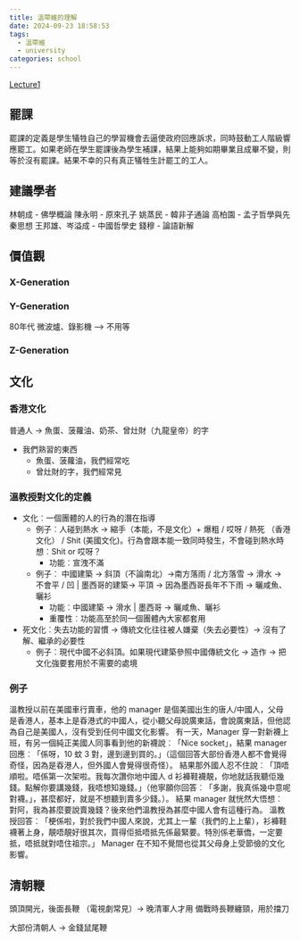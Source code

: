 ```yaml
---
title: 溫帶維的理解
date: 2024-09-23 18:58:53
tags:
  - 溫帶維
  - university
categories: school
---
```


[Lecture1](https://www.youtube.com/watch?v=xYE4sx0dXdU&)

## 罷課

罷課的定義是學生犠牲自己的學習機會去逼使政府回應訴求，同時鼓動工人階級響應罷工。如果老師在學生罷課後為學生補課，結果上能夠如期畢業且成畢不變，則等於沒有罷課。結果不幸的只有真正犠牲生計罷工的工人。

## 建議學者

林朝成 - 佛學概論
陳永明 - 原來孔子
姚蒸民 - 韓非子通論
高柏園 - 孟子哲學與先秦思想
王邦雄、岑溢成 - 中國哲學史
錢穆 - 論語新解


## 價值觀
### X-Generation
### Y-Generation
80年代
微波爐、錄影機 --> 不用等
### Z-Generation

## 文化

### 香港文化

普通人 -> 魚蛋、菠蘿油、奶茶、曾灶財（九龍皇帝）的字

- 我們熟習的東西
  - 魚蛋、菠蘿油，我們經常吃
  - 曾灶財的字，我們經常見

### 溫教授對文化的定義

- 文化︰一個團體的人的行為的潛在指導
  - 例子︰人碰到熱水 -> 縮手（本能，不是文化）+ 爆粗 / 哎呀 / 熱死 （香港文化） / Shit (美國文化)。行為會跟本能一致同時發生，不會碰到熱水時想︰Shit or 哎呀？
    - 功能︰宣洩不滿
  - 例子︰ 中國建築 -> 斜頂（不論南北）->南方落雨 / 北方落雪 -> 滑水 -> 不會平 / 凹 | 墨西哥的建築-> 平頂 -> 因為墨西哥長年不下雨 -> 曬咸魚、曬衫
    - 功能︰中國建築 -> 滑水 | 墨西哥 -> 曬咸魚、曬衫
    - 重覆性︰功能高至於同一個團體內大家都套用
- 死文化︰失去功能的習慣 -> 傳統文化往往被人嫌棄（失去必要性）-> 沒有了解、繼承的必要性
  - 例子︰現代中國不必斜頂。如果現代建築參照中國傳統文化 -> 造作 -> 把文化強要套用於不需要的處境

### 例子

溫教授以前在美國車行賣車，他的 manager 是個美國出生的唐人/中國人，父母是香港人，基本上是昋港式的中國人，從小聽父母說廣東話，會說廣東話，但他認為自己是美國人，沒有受到任何中國文化影響。
有一天，Manager 穿一對新襪上班，有另一個純正美國人同事看到他的新襪說︰「Nice socket」，結果 manager 回應︰「係呀，10 蚊 3 對，邊到邊到買的。」（這個回答大部份香港人都不會覺得奇怪，因為是昋港人，但外國人會覺得很奇怪）。
結果那外國人忍不住說︰「頂唔順啦。唔係第一次架啦。我每次讚你地中國人 d 衫褲鞋襪靚，你地就話我聽佢幾錢。點解你要講幾錢，我唔想知幾錢。」（他寧願你回答︰「多謝，我真係幾中意呢對襪。」，甚麼都好，就是不想聽到賣多少錢。）。
結果 manager 就恍然大悟想︰對阿，我為甚麼要說賣幾錢？後來他們溫教授為甚麼中國人會有這種行為。
溫教授回答︰「梗係啦，對於我們中國人來說，尤其上一輩（我們的上上輩），衫褲鞋襪著上身，靚唔靚好很其次，買得佢抵唔抵先係最緊要。特別係老華僑，一定要抵，唔抵就對唔住祖宗。」
Manager 在不知不覺間也從其父母身上受節儉的文化影響。

## 清朝鞭

頭頂開光，後面長鞭 （電視劇常見）-> 晚清軍人才用
備戰時長鞭纏頸，用於擋刀

大部份清朝人 -> 金錢鼠尾鞭
